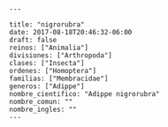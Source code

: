 
      ---

      title: "nigrorubra"
      date: 2017-08-18T20:46:32-06:00
      draft: false
      reinos: ["Animalia"]
      divisiones: ["Arthropoda"]
      clases: ["Insecta"]
      ordenes: ["Homoptera"]
      familias: ["Membracidae"]
      generos: ["Adippe"]
      nombre_cientifico: "Adippe nigrorubra"
      nombre_comun: ""
      nombre_ingles: ""
      ---

      